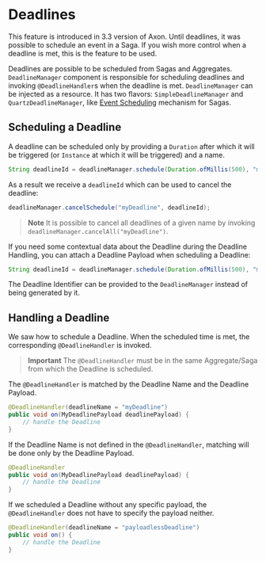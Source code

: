 # Deadlines

This feature is introduced in 3.3 version of Axon. Until deadlines, it was possible to schedule an event in a Saga. If you wish more control when a deadline is met, this is the feature to be used. 

Deadlines are possible to be scheduled from Sagas and Aggregates. `DeadlineManager` component is responsible for scheduling deadlines and invoking `@DeadlineHandler`s when the deadline is met. `DeadlineManager` can be injected as a resource. It has two flavors: `SimpleDeadlineManager` and `QuartzDeadlineManager`, like [Event Scheduling](sagas.md#keeping-track-of-deadlines) mechanism for Sagas. 

## Scheduling a Deadline

A deadline can be scheduled only by providing a `Duration` after which it will be triggered (or `Instance` at which it will be triggered) and a name.

```java
String deadlineId = deadlineManager.schedule(Duration.ofMillis(500), "myDeadline");
```

As a result we receive a `deadlineId` which can be used to cancel the deadline:

```java
deadlineManager.cancelSchedule("myDeadline", deadlineId);
```

> **Note**
> It is possible to cancel all deadlines of a given name by invoking `deadlineManager.cancelAll("myDeadline")`.

If you need some contextual data about the Deadline during the Deadline Handling, you can attach a Deadline Payload when scheduling a Deadline:

```java
String deadlineId = deadlineManager.schedule(Duration.ofMillis(500), "myDeadline", new MyDeadlinePayload(...));
```

The Deadline Identifier can be provided to the `DeadlineManager` instead of being generated by it.

## Handling a Deadline

We saw how to schedule a Deadline. When the scheduled time is met, the corresponding `@DeadlineHandler` is invoked. 

> **Important** The `@DeadlineHandler` must be in the same Aggregate/Saga from which the Deadline is scheduled.

The `@DeadlineHandler` is matched by the Deadline Name and the Deadline Payload. 

```java
@DeadlineHandler(deadlineName = "myDeadline")
public void on(MyDeadlinePayload deadlinePayload) {
    // handle the Deadline
}
```

If the Deadline Name is not defined in the `@DeadlineHandler`, matching will be done only by the Deadline Payload. 

```java
@DeadlineHandler
public void on(MyDeadlinePayload deadlinePayload) {
    // handle the Deadline
}
```

If we scheduled a Deadline without any specific payload, the `@DeadlineHandler` does not have to specify the payload neither. 

```java
@DeadlineHandler(deadlineName = "payloadlessDeadline")
public void on() {
    // handle the Deadline
}
```